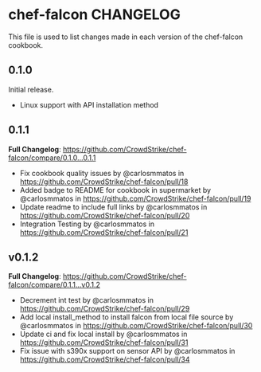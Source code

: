 # chef-falcon CHANGELOG

This file is used to list changes made in each version of the chef-falcon cookbook.

## 0.1.0

Initial release.

- Linux support with API installation method

## 0.1.1

**Full Changelog**: <https://github.com/CrowdStrike/chef-falcon/compare/0.1.0...0.1.1>

- Fix cookbook quality issues by @carlosmmatos in <https://github.com/CrowdStrike/chef-falcon/pull/18>
- Added badge to README for cookbook in supermarket by @carlosmmatos in <https://github.com/CrowdStrike/chef-falcon/pull/19>
- Update readme to include full links by @carlosmmatos in <https://github.com/CrowdStrike/chef-falcon/pull/20>
- Integration Testing by @carlosmmatos in <https://github.com/CrowdStrike/chef-falcon/pull/21>

## v0.1.2

**Full Changelog**: <https://github.com/CrowdStrike/chef-falcon/compare/0.1.1...v0.1.2>

- Decrement int test by @carlosmmatos in <https://github.com/CrowdStrike/chef-falcon/pull/29>
- Add local install_method to install falcon from local file source by @carlosmmatos in <https://github.com/CrowdStrike/chef-falcon/pull/30>
- Update ci and fix local install by @carlosmmatos in <https://github.com/CrowdStrike/chef-falcon/pull/31>
- Fix issue with s390x support on sensor API by @carlosmmatos in <https://github.com/CrowdStrike/chef-falcon/pull/34>
